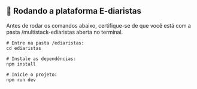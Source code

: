 ## 🚀 Rodando a plataforma E-diaristas

Antes de rodar os comandos abaixo, certifique-se de que você está com a pasta /multistack-ediaristas aberta no terminal.


```
# Entre na pasta /ediaristas:
cd ediaristas

# Instale as dependências:
npm install 

# Inicie o projeto:
npm run dev
```
